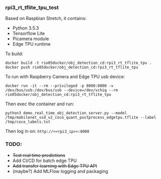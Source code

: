 ### rpi3_rt_tflite_tpu_test
Based on Raspbian Stretch, it contains:

* Python 3.5.3
* Tensorflow Lite
* Picamera module
* Edge TPU runtime


To build: 

```console
docker build -t rio05docker/obj_detection_cd:rpi3_rt_tflite_tpu .
docker push rio05docker/obj_detection_cd:rpi3_rt_tflite_tpu
```

To run with Raspberry Camera and Edge TPU usb device:

```console
docker run -it --rm --privileged -p 8000:8000 -v /dev/bus/usb:/dev/bus/usb --device=/dev/vchiq --rm rio05docker/obj_detection_cd:rpi3_rt_tflite_tpu
```

Then exec the container and run: 

```console
python3 demo_real_time_obj_detection_server.py --model /tmp/mobilenet_ssd_v2_coco_quant_postprocess_edgetpu.tflite --label /tmp/coco_labels.txt
```

Then log in on: `http://<<rpi3_ip>>:8000`

### TODO: 
* ~~Test real time predictions~~
* Add CI/CD for batch edge TPU
* ~~Add transfer learning with Edge TPU API~~
* (maybe?) Add MLFlow logging and packaging
